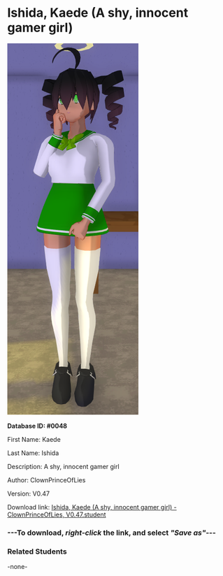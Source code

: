 # Ishida, Kaede (A shy, innocent gamer girl)

<img src="Files/Images/Ishida, Kaede (A shy, innocent gamer girl).png" title="Ishida, Kaede (A shy, innocent gamer girl) - ClownPrinceOfLies, V0.47">

**Database ID: #0048**

First Name: Kaede

Last Name: Ishida

Description: A shy, innocent gamer girl

Author: ClownPrinceOfLies

Version: V0.47

Download link: <a href="https://raw.githubusercontent.com/Arbiter1223/Daigaku-Gurashi-Custom-Students/master/Files/Studen%20Files/Ishida%2C%20Kaede%20(A%20shy%2C%20innocent%20gamer%20girl)%20-%20ClownPrinceOfLies%2C%20V0.47.student">Ishida, Kaede (A shy, innocent gamer girl) - ClownPrinceOfLies, V0.47.student</a>

### ---**To download, _right-click_ the link, and select _"Save as"_**---

### Related Students

-none-
